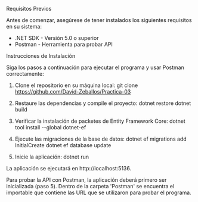 Requisitos Previos

Antes de comenzar, asegúrese de tener instalados los siguientes requisitos en su sistema:

- .NET SDK - Versión 5.0 o superior
- Postman - Herramienta para probar API

Instrucciones de Instalación

Siga los pasos a continuación para ejecutar el programa y usar Postman correctamente:

1. Clone el repositorio en su máquina local:
   git clone https://github.com/David-Zeballos/Practica-03

2. Restaure las dependencias y compile el proyecto:
   dotnet restore
   dotnet build

3. Verificar la instalación de packetes de Entity Framework Core:
   dotnet tool install --global dotnet-ef

4. Ejecute las migraciones de la base de datos:
   dotnet ef migrations add InitialCreate
   dotnet ef database update

5. Inicie la aplicación:
   dotnet run

La aplicación se ejecutará en http://localhost:5136.

Para probar la API con Postman, la aplicación deberá primero ser inicializada (paso 5).
Dentro de la carpeta 'Postman' se encuentra el importable que contiene las URL que se utilizaron para probar el programa.
